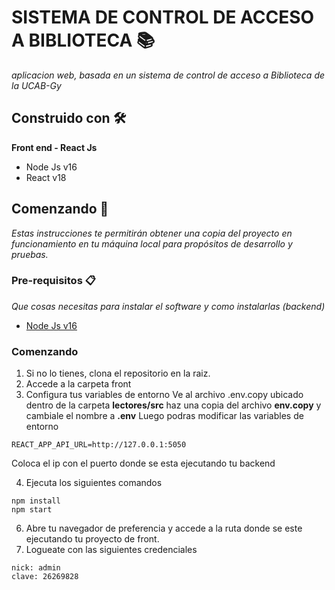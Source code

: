 # SISTEMA DE CONTROL DE ACCESO A BIBLIOTECA 📚
  _aplicacion web, basada en un sistema de control de acceso a Biblioteca de la UCAB-Gy_
## Construido con 🛠️
  **Front end - React Js**
* Node Js v16
* React v18

## Comenzando 🚀
_Estas instrucciones te permitirán obtener una copia del proyecto en funcionamiento en tu máquina local para propósitos de desarrollo y pruebas._
### Pre-requisitos 📋

_Que cosas necesitas para instalar el software y como instalarlas (backend)_ 

* [Node Js v16](https://nodejs.org/es/blog/release/v16.16.0)


### Comenzando
1. Si no lo tienes, clona el repositorio en la raiz.
2. Accede a la carpeta front
3. Configura tus variables de entorno
Ve al archivo .env.copy ubicado dentro de la carpeta **lectores/src** haz una copia del archivo **env.copy** y cambiale el nombre a **.env** Luego podras modificar las variables de entorno
```
REACT_APP_API_URL=http://127.0.0.1:5050     
```
Coloca el ip con el puerto donde se esta ejecutando tu backend


4. Ejecuta los siguientes comandos

```
npm install
npm start
```
6. Abre tu navegador de preferencia y accede a la ruta donde se este ejecutando tu proyecto de front.
7. Logueate con las siguientes credenciales

```
nick: admin
clave: 26269828
```